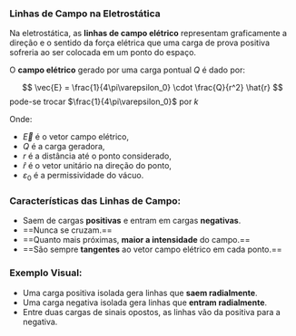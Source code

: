 ### Linhas de Campo na Eletrostática

Na eletrostática, as **linhas de campo elétrico** representam graficamente a direção e o sentido da força elétrica que uma carga de prova positiva sofreria ao ser colocada em um ponto do espaço.

O **campo elétrico** gerado por uma carga pontual $Q$ é dado por:

$$
\vec{E} = \frac{1}{4\pi\varepsilon_0} \cdot \frac{Q}{r^2} \hat{r}
$$
pode-se trocar  $\frac{1}{4\pi\varepsilon_0}$ por $k$  

Onde:
- $\vec{E}$ é o vetor campo elétrico,
- $Q$ é a carga geradora,
- $r$ é a distância até o ponto considerado,
- $\hat{r}$ é o vetor unitário na direção do ponto,
- $\varepsilon_0$ é a permissividade do vácuo.

### Características das Linhas de Campo:
- Saem de cargas **positivas** e entram em cargas **negativas**.
- ==Nunca se cruzam.==
- ==Quanto mais próximas, **maior a intensidade** do campo.==
- ==São sempre **tangentes** ao vetor campo elétrico em cada ponto.==

### Exemplo Visual:
- Uma carga positiva isolada gera linhas que **saem radialmente**.
- Uma carga negativa isolada gera linhas que **entram radialmente**.
- Entre duas cargas de sinais opostos, as linhas vão da positiva para a negativa.

